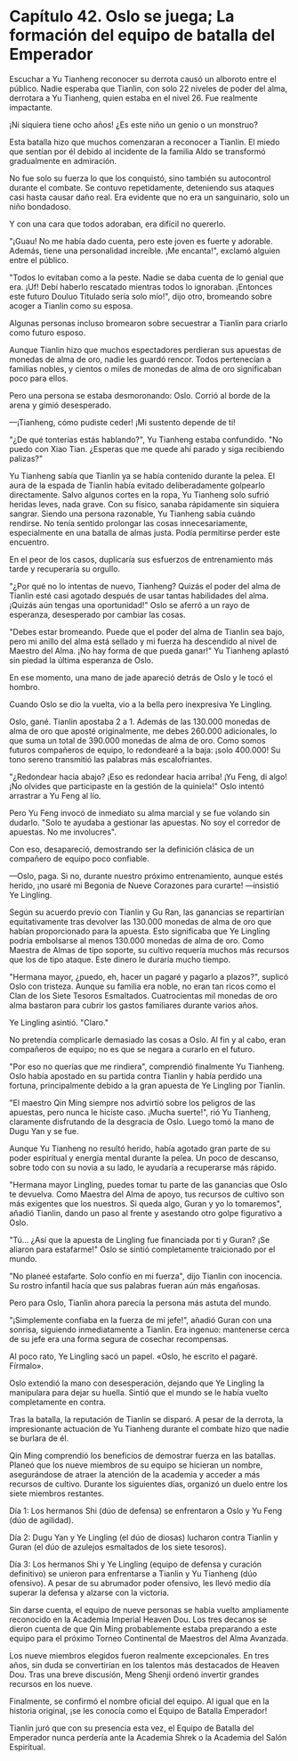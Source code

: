
# Capítulo 42. Oslo se juega; La formación del equipo de batalla del Emperador


Escuchar a Yu Tianheng reconocer su derrota causó un alboroto entre el público. Nadie esperaba que Tianlin, con solo 22 niveles de poder del alma, derrotara a Yu Tianheng, quien estaba en el nivel 26. Fue realmente impactante.

¡Ni siquiera tiene ocho años! ¿Es este niño un genio o un monstruo?

Esta batalla hizo que muchos comenzaran a reconocer a Tianlin. El miedo que sentían por él debido al incidente de la familia Aldo se transformó gradualmente en admiración.

No fue solo su fuerza lo que los conquistó, sino también su autocontrol durante el combate. Se contuvo repetidamente, deteniendo sus ataques casi hasta causar daño real. Era evidente que no era un sanguinario, solo un niño bondadoso.

Y con una cara que todos adoraban, era difícil no quererlo.

"¡Guau! No me había dado cuenta, pero este joven es fuerte y adorable. Además, tiene una personalidad increíble. ¡Me encanta!", exclamó alguien entre el público.

"Todos lo evitaban como a la peste. Nadie se daba cuenta de lo genial que era. ¡Uf! Debí haberlo rescatado mientras todos lo ignoraban. ¡Entonces este futuro Douluo Titulado sería solo mío!", dijo otro, bromeando sobre acoger a Tianlin como su esposa.

Algunas personas incluso bromearon sobre secuestrar a Tianlin para criarlo como futuro esposo.

Aunque Tianlin hizo que muchos espectadores perdieran sus apuestas de monedas de alma de oro, nadie les guardó rencor. Todos pertenecían a familias nobles, y cientos o miles de monedas de alma de oro significaban poco para ellos.

Pero una persona se estaba desmoronando: Oslo. Corrió al borde de la arena y gimió desesperado.

—¡Tianheng, cómo pudiste ceder! ¡Mi sustento depende de ti!

"¿De qué tonterías estás hablando?", Yu Tianheng estaba confundido. "No puedo con Xiao Tian. ¿Esperas que me quede ahí parado y siga recibiendo palizas?"

Yu Tianheng sabía que Tianlin ya se había contenido durante la pelea. El aura de la espada de Tianlin había evitado deliberadamente golpearlo directamente. Salvo algunos cortes en la ropa, Yu Tianheng solo sufrió heridas leves, nada grave. Con su físico, sanaba rápidamente sin siquiera sangrar. Siendo una persona razonable, Yu Tianheng sabía cuándo rendirse. No tenía sentido prolongar las cosas innecesariamente, especialmente en una batalla de almas justa. Podía permitirse perder este encuentro.

En el peor de los casos, duplicaría sus esfuerzos de entrenamiento más tarde y recuperaría su orgullo.

"¿Por qué no lo intentas de nuevo, Tianheng? Quizás el poder del alma de Tianlin esté casi agotado después de usar tantas habilidades del alma. ¡Quizás aún tengas una oportunidad!" Oslo se aferró a un rayo de esperanza, desesperado por cambiar las cosas.

"Debes estar bromeando. Puede que el poder del alma de Tianlin sea bajo, pero mi anillo del alma está sellado y mi fuerza ha descendido al nivel de Maestro del Alma. ¡No hay forma de que pueda ganar!" Yu Tianheng aplastó sin piedad la última esperanza de Oslo.

En ese momento, una mano de jade apareció detrás de Oslo y le tocó el hombro.

Cuando Oslo se dio la vuelta, vio a la bella pero inexpresiva Ye Lingling.

Oslo, gané. Tianlin apostaba 2 a 1. Además de las 130.000 monedas de alma de oro que aposté originalmente, me debes 260.000 adicionales, lo que suma un total de 390.000 monedas de alma de oro. Como somos futuros compañeros de equipo, lo redondearé a la baja: ¡solo 400.000! Su tono sereno transmitió las palabras más escalofriantes.

"¿Redondear hacia abajo? ¡Eso es redondear hacia arriba! ¡Yu Feng, di algo! ¡No olvides que participaste en la gestión de la quiniela!" Oslo intentó arrastrar a Yu Feng al lío.

Pero Yu Feng invocó de inmediato su alma marcial y se fue volando sin dudarlo. "Solo te ayudaba a gestionar las apuestas. No soy el corredor de apuestas. No me involucres".

Con eso, desapareció, demostrando ser la definición clásica de un compañero de equipo poco confiable.

—Oslo, paga. Si no, durante nuestro próximo entrenamiento, aunque estés herido, ¡no usaré mi Begonia de Nueve Corazones para curarte! —insistió Ye Lingling.

Según su acuerdo previo con Tianlin y Gu Ran, las ganancias se repartirían equitativamente tras devolver las 130.000 monedas de alma de oro que habían proporcionado para la apuesta. Esto significaba que Ye Lingling podría embolsarse al menos 130.000 monedas de alma de oro. Como Maestra de Almas de tipo soporte, su cultivo requería muchos más recursos que los de tipo ataque. Este dinero le duraría mucho tiempo.

"Hermana mayor, ¿puedo, eh, hacer un pagaré y pagarlo a plazos?", suplicó Oslo con tristeza. Aunque su familia era noble, no eran tan ricos como el Clan de los Siete Tesoros Esmaltados. Cuatrocientas mil monedas de oro alma bastaron para cubrir los gastos familiares durante varios años.

Ye Lingling asintió. "Claro."

No pretendía complicarle demasiado las cosas a Oslo. Al fin y al cabo, eran compañeros de equipo; no es que se negara a curarlo en el futuro.

"Por eso no querías que me rindiera", comprendió finalmente Yu Tianheng. Oslo había apostado en su partida contra Tianlin y había perdido una fortuna, principalmente debido a la gran apuesta de Ye Lingling por Tianlin.

"El maestro Qin Ming siempre nos advirtió sobre los peligros de las apuestas, pero nunca le hiciste caso. ¡Mucha suerte!", rió Yu Tianheng, claramente disfrutando de la desgracia de Oslo. Luego tomó la mano de Dugu Yan y se fue.

Aunque Yu Tianheng no resultó herido, había agotado gran parte de su poder espiritual y energía mental durante la pelea. Un poco de descanso, sobre todo con su novia a su lado, le ayudaría a recuperarse más rápido.

"Hermana mayor Lingling, puedes tomar tu parte de las ganancias que Oslo te devuelva. Como Maestra del Alma de apoyo, tus recursos de cultivo son más exigentes que los nuestros. Si queda algo, Guran y yo lo tomaremos", añadió Tianlin, dando un paso al frente y asestando otro golpe figurativo a Oslo.

"Tú... ¿Así que la apuesta de Lingling fue financiada por ti y Guran? ¡Se aliaron para estafarme!" Oslo se sintió completamente traicionado por el mundo.

"No planeé estafarte. Solo confío en mi fuerza", dijo Tianlin con inocencia. Su rostro infantil hacía que sus palabras fueran aún más engañosas.

Pero para Oslo, Tianlin ahora parecía la persona más astuta del mundo.

"¡Simplemente confiaba en la fuerza de mi jefe!", añadió Guran con una sonrisa, siguiendo inmediatamente a Tianlin. Era ingenuo: mantenerse cerca de su jefe era una forma segura de cosechar recompensas.

Al poco rato, Ye Lingling sacó un papel. «Oslo, he escrito el pagaré. Fírmalo».

Oslo extendió la mano con desesperación, dejando que Ye Lingling la manipulara para dejar su huella. Sintió que el mundo se le había vuelto completamente en contra.

Tras la batalla, la reputación de Tianlin se disparó. A pesar de la derrota, la impresionante actuación de Yu Tianheng durante el combate hizo que nadie se burlara de él.

Qin Ming comprendió los beneficios de demostrar fuerza en las batallas. Planeó que los nueve miembros de su equipo se hicieran un nombre, asegurándose de atraer la atención de la academia y acceder a más recursos de cultivo. Durante los siguientes días, organizó un duelo entre los siete miembros restantes.

Día 1: Los hermanos Shi (dúo de defensa) se enfrentaron a Oslo y Yu Feng (dúo de agilidad).

Día 2: Dugu Yan y Ye Lingling (el dúo de diosas) lucharon contra Tianlin y Guran (el dúo de azulejos esmaltados de los siete tesoros).

Día 3: Los hermanos Shi y Ye Lingling (equipo de defensa y curación definitivo) se unieron para enfrentarse a Tianlin y Yu Tianheng (dúo ofensivo). A pesar de su abrumador poder ofensivo, les llevó medio día superar la defensa y alzarse con la victoria.

Sin darse cuenta, el equipo de nueve personas se había vuelto ampliamente reconocido en la Academia Imperial Heaven Dou. Los tres decanos se dieron cuenta de que Qin Ming probablemente estaba preparando a este equipo para el próximo Torneo Continental de Maestros del Alma Avanzada.

Los nueve miembros elegidos fueron realmente excepcionales. En tres años, sin duda se convertirían en los talentos más destacados de Heaven Dou. Tras una breve discusión, Meng Shenji ordenó invertir grandes recursos en los nueve.

Finalmente, se confirmó el nombre oficial del equipo. Al igual que en la historia original, ¡se les conocía como el Equipo de Batalla Emperador!

Tianlin juró que con su presencia esta vez, el Equipo de Batalla del Emperador nunca perdería ante la Academia Shrek o la Academia del Salón Espiritual.